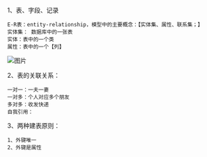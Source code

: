 1、表、字段、记录

    E-R表：entity-relationship，模型中的主要概念：【实体集、属性、联系集；】
    实体集： 数据库中的一张表
    实体：表中的一个类
    属性：表中的一个【列】
![图片](https://user-images.githubusercontent.com/38878365/191018295-951c9e47-6d06-4335-bc56-d34cfab69f75.png)
  
  
  
2、表的关联关系：  
    
    一对一：一夫一妻
    一对多：个人对应多个朋友
    多对多：收发快递
    自我引用：
    
3、两种建表原则：   

    1、外键唯一
    2、外键是属性
    
    
